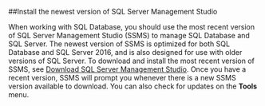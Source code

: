 ##Install the newest version of SQL Server Management Studio

  When working with SQL Database, you should use the most recent version of SQL Server Management Studio (SSMS) to manage SQL Database and SQL Server. The newest version of SSMS is optimized for both SQL Database and SQL Server 2016, and is also designed for use with older versions of SQL Server. To download and install the most recent version of SSMS, see [Download SQL Server Management Studio](https://msdn.microsoft.com/library/mt238290.aspx). Once you have a recent version, SSMS will prompt you whenever there is a new SSMS version available to download. You can also check for updates on the **Tools** menu.